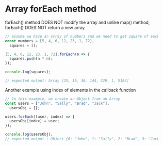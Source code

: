 # Array forEach method


forEach() method DOES NOT modify the array and unlike map() method, forEach() DOES NOT return a new array

```javascript
// assume we have an array of numbers and we need to get square of each number
const numbers = [5, 4, 6, 12, 23, 1, 72],
  squares = [];

[5, 4, 6, 12, 23, 1, 72].forEach(n => {
  squares.push(n * n);
});

console.log(squares);

// expected output: Array [25, 16, 36, 144, 529, 1, 5184]
```

Another example using index of elements in the callback function

```javascript
// In this example, we create an Object from an Array
const users = ["John", "Sally", "Brad", "Jack"],
  usersObj = {};

users.forEach((user, index) => {
  usersObj[index] = user;
});

console.log(usersObj);
// expected output : Object {0: "John", 1: "Sally", 2: "Brad", 3: "Jack"}
```

